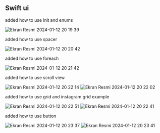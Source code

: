## Swift ui 

added how to use init and enums 


![Ekran Resmi 2024-01-12 20 19 39](https://github.com/furkanwithcode/swiftuiall/assets/138152979/94a7020b-d79a-4c8e-b8d0-32311784500a)

added how to use spacer


![Ekran Resmi 2024-01-12 20 20 42](https://github.com/furkanwithcode/swiftuiall/assets/138152979/896201a5-e447-4602-9a24-1ba8a9e4d879)

added how to use foreach


![Ekran Resmi 2024-01-12 20 21 42](https://github.com/furkanwithcode/swiftuiall/assets/138152979/82144ec3-4556-43b8-9f76-b63823939eea)


added how to use scroll view

![Ekran Resmi 2024-01-12 20 22 14](https://github.com/furkanwithcode/swiftuiall/assets/138152979/08dbc08e-04c6-4826-9b2f-a6efc9f95a97)
![Ekran Resmi 2024-01-12 20 22 02](https://github.com/furkanwithcode/swiftuiall/assets/138152979/f80eb384-8d78-40e9-8bcd-79ff79fd6960)


added how to use grid and instagram grid example 

![Ekran Resmi 2024-01-12 20 22 51](https://github.com/furkanwithcode/swiftuiall/assets/138152979/28573a60-090e-4c4d-b71a-583a79f64e2b)
![Ekran Resmi 2024-01-12 20 22 41](https://github.com/furkanwithcode/swiftuiall/assets/138152979/846bba7d-dbb9-4c8e-97d1-285d8a581a60)

added how to use button

![Ekran Resmi 2024-01-12 20 23 37](https://github.com/furkanwithcode/swiftuiall/assets/138152979/25a2ec62-c91d-4fa4-aca6-116fe092b4a4)
![Ekran Resmi 2024-01-12 20 23 41](https://github.com/furkanwithcode/swiftuiall/assets/138152979/7456ecee-515d-4d1d-88d7-2db9c0a4653f)

